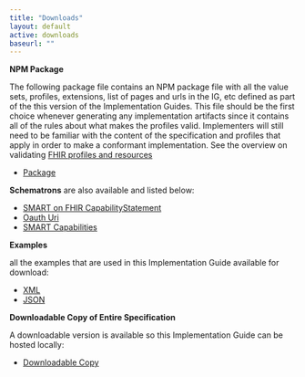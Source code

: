 ```yaml
---
title: "Downloads"
layout: default
active: downloads
baseurl: ""
---
```


**NPM Package**

The following package file contains an NPM package file with all the value sets, profiles, extensions, list of pages and urls in the IG, etc defined as part of the this version of the Implementation Guides. This file should be the first choice whenever generating any implementation artifacts since it contains all of the rules about what makes the profiles valid. Implementers will still need to be familiar with the content of the specification and profiles that apply in order to make a conformant implementation. See the overview on validating [FHIR profiles and resources]({{site.data.fhir.path}}/validation.html)

- [Package]({{layout.baseurl}}package.tgz)

**Schematrons** are also available and listed below:

- [SMART on FHIR CapabilityStatement]({{layout.baseurl}}capabilitystatement-smartlaunch.sch)
- [Oauth Uri]({{layout.baseurl}}extension-oauth-uris.sch)
- [SMART Capabilities]({{layout.baseurl}}extension-smart-capabilities.sch)

**Examples**

all the examples that are used in this Implementation Guide available for download:

- [XML]({{layout.baseurl}}examples.xml.zip)
- [JSON]({{layout.baseurl}}examples.json.zip)

**Downloadable Copy of Entire Specification**

A downloadable version is available so this Implementation Guide can be hosted locally:

- [Downloadable Copy]({{layout.baseurl}}full-ig.zip)
